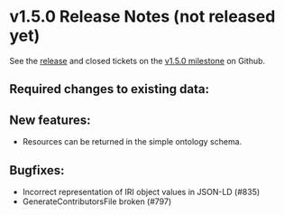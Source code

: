 v1.5.0 Release Notes (not released yet)
=======================================

See the
[release](https://github.com/dhlab-basel/Knora/releases/tag/v1.5.0) and closed tickets on the
[v1.5.0 milestone](https://github.com/dhlab-basel/Knora/milestone/9) on Github.

Required changes to existing data:
----------------------------------

New features:
-------------

- Resources can be returned in the simple ontology schema.

Bugfixes:
---------

- Incorrect representation of IRI object values in JSON-LD (#835)
- GenerateContributorsFile broken (#797)
